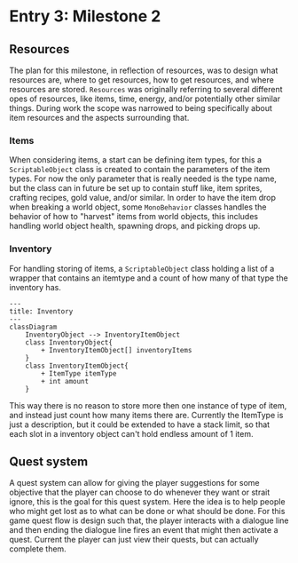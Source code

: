 # Entry 3: Milestone 2
## Resources
The plan for this milestone, in reflection of resources, was to design what resources are, where to get resources, how to get resources, and where resources are stored. `Resources` was originally referring to several different opes of resources, like items, time, energy, and/or potentially other similar things. During work the scope was narrowed to being specifically about item resources and the aspects surrounding that.
### Items
When considering items, a start can be defining item types, for this a `ScriptableObject` class is created to contain the parameters of the item types. For now the only parameter that is really needed is the type name, but the class can in future be set up to contain stuff like, item sprites, crafting recipes, gold value, and/or similar.
In order to have the item drop when breaking a world object, some `MonoBehavior` classes handles the behavior of how to "harvest" items from world objects, this includes handling world object health, spawning drops, and picking drops up.
### Inventory
For handling storing of items, a `ScriptableObject` class holding a list of a wrapper that contains an itemtype and a count of how many of that type the inventory has. 

```mermaid
---
title: Inventory
---
classDiagram
    InventoryObject --> InventoryItemObject
    class InventoryObject{
        + InventoryItemObject[] inventoryItems
    }
    class InventoryItemObject{
        + ItemType itemType
        + int amount
    }
```

This way there is no reason to store more then one instance of type of item, and instead just count how many items there are. Currently the ItemType is just a description, but it could be extended to have a stack limit, so that each slot in a inventory object can't hold endless amount of 1 item.
## Quest system
A quest system can allow for giving the player suggestions for some objective that the player can choose to do whenever they want or strait ignore, this is the goal for this quest system. Here the idea is to help people who might get lost as to what can be done or what should be done.
For this game quest flow is design such that, the player interacts with a dialogue line and then ending the dialogue line fires an event that might then activate a quest. Current the player can just view their quests, but can actually complete them.
